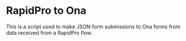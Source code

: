 # RapidPro to Ona 

This is a script used to make JSON form submissions to Ona forms from data received from a RapidPro flow.
